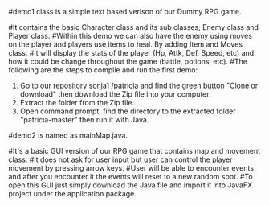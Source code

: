 #demo1 class is a simple text based verison of our Dummy RPG game.

#It contains the basic Character class and its sub classes; Enemy class and Player class.
#Within this demo we can also have the enemy using moves on the player and players use items to heal. By adding Item and Moves class.
#It will display the stats of the player (Hp, Attk, Def, Speed, etc) and how it could be change throughout the game (battle, potions, etc).
#The following are the steps to complie and run the first demo:
1. Go to our repository  sonja1 /patricia and find the green button "Clone or download" then download the Zip file into your computer.
2. Extract the folder from the Zip file.
3. Open command prompt, find the directory to the extracted folder "patricia-master" then run it with Java.




#demo2 is named as mainMap.java.

#It's a basic GUI version of our RPG game that contains map and movement class.
#It does not ask for user input but user can control the player movement by pressing arrow keys.
#User will be able to encounter events and after you encounter it the events will reset to a new random spot.
#To open this GUI just simply download the Java file and import it into JavaFX project under the application package.
